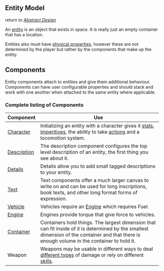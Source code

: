 ## Entity Model
*return to [Abstract Design](../README.md)*


An [entity](entity.md) is an object that exists in space. It is really just an empty container that has a location.

Entities also must have [physical properties](../mechanics/physical-properties.md), however these are not determined by the player but rather by the components that make up the entity.


## Components

Entity components attach to entities and give them additional behaviour. Components can have user configurable properties and should stack and work with one another when attached to the same entity where applicable.

### Complete listing of Components

| Component | Use |
| --------- | --- |
| [Character](components/character.md) | Initializing an entity with a character gives it [stats](../mechanics/stats.md), [imperitives](../mechanics/imperitives.md), the ability to take [actions](../mechanics/actions.md) and a locomotion system. |
|[Description](../components/description.md) | The description component configures the top level description of an entity, the first thing you see about it. |
| [Details](components/details.md) | Details allow you to add small tagged descriptions to your entity.|
| [Text](components/text.md) | Text components offer a much larger canvas to write on and can be used for long inscriptions, book texts, and other long format forms of expression. |
| [Vehicle](components/vehicle.md) | Vehicles require an [Engine](components/engine.md) which requires Fuel. |
| [Engine](components/engine.md) | Engines provide torque that give force to vehicles. |
| [Container](components/container.md) | Containers hold things. The largest dimension that can fit inside of it is determined by the smallest dimension of the container and that there is enough volume in the container to hold it. |
| Weapon | Weapons may be usable in different ways to deal [different types](mechanics/damage-types.md) of damage or rely on different [skills](mechanics/skills.md). |
